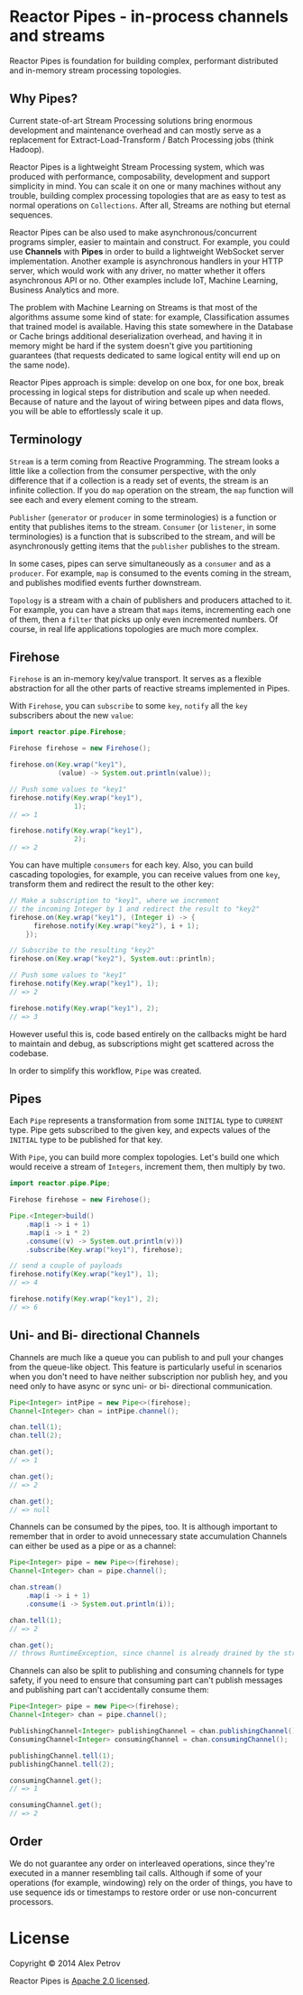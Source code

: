 # Reactor Pipes - in-process channels and streams

Reactor Pipes is foundation for building complex, performant distributed and in-memory
stream processing topologies.

## Why Pipes?

Current state-of-art Stream Processing solutions bring enormous
development and maintenance overhead and can mostly serve as a
replacement for Extract-Load-Transform / Batch Processing jobs (think
Hadoop).

Reactor Pipes is a lightweight Stream Processing system, which was
produced with performance, composability, development and support
simplicity in mind. You can scale it on one or many machines without any
trouble, building complex processing topologies that are as easy to test
as normal operations on `Collections`. After all, Streams are nothing
but eternal sequences.

Reactor Pipes can be also used to make asynchronous/concurrent programs
simpler, easier to maintain and construct. For example, you could use
__Channels__ with __Pipes__ in order to build a lightweight WebSocket
server implementation. Another example is asynchronous handlers in
your HTTP server, which would work with any driver, no
matter whether it offers asynchronous API or no. Other examples include
IoT, Machine Learning, Business Analytics and more.

The problem with Machine Learning on Streams is that most of the
algorithms assume some kind of state: for example, Classification
assumes that trained model is available. Having this state somewhere in
the Database or Cache brings additional deserialization overhead, and
having it in memory might be hard if the system doesn't give you
partitioning guarantees (that requests dedicated to same logical entity
will end up on the same node).

Reactor Pipes approach is simple: develop on one box, for one box, break
processing in logical steps for distribution and scale up when needed.
Because of nature and the layout of wiring between pipes and data
flows, you will be able to effortlessly scale it up.

## Terminology

`Stream` is a term coming from Reactive Programming. The stream looks a
little like a collection from the consumer perspective, with the only
difference that if a collection is a ready set of events, the stream is
an infinite collection. If you do `map` operation on the stream, the
`map` function will see each and every element coming to the stream.

`Publisher` (`generator` or `producer` in some terminologies) is a
function or entity that publishes items to the stream. `Consumer` (or
`listener`, in some terminologies) is a function that is subscribed to
the stream, and will be asynchronously getting items that the
`publisher` publishes to the stream.

In some cases, pipes can serve simultaneously as a `consumer` and as a
`producer`. For example, `map` is consumed to the events coming in the
stream, and publishes modified events further downstream.

`Topology` is a stream with a chain of publishers and producers attached
to it. For example, you can have a stream that `maps` items,
incrementing each one of them, then a `filter` that picks up only even
incremented numbers. Of course, in real life applications topologies are
much more complex.

## Firehose

`Firehose` is an in-memory key/value transport. It serves as a flexible
abstraction for all the other parts of reactive streams implemented
in Pipes.

With `Firehose`, you can `subscribe` to some `key`, `notify` all
the `key` subscribers about the new `value`:

```java
import reactor.pipe.Firehose;

Firehose firehose = new Firehose();

firehose.on(Key.wrap("key1"),
            (value) -> System.out.println(value));

// Push some values to "key1"
firehose.notify(Key.wrap("key1"),
                1);
// => 1

firehose.notify(Key.wrap("key1"),
                2);
// => 2
```

You can have multiple `consumers` for each key. Also, you can build
cascading topologies, for example, you can receive values from
one `key`, transform them and redirect the result to the other key:

```java
// Make a subscription to "key1", where we increment
// the incoming Integer by 1 and redirect the result to "key2"
firehose.on(Key.wrap("key1"), (Integer i) -> {
      firehose.notify(Key.wrap("key2"), i + 1);
    });

// Subscribe to the resulting "key2"
firehose.on(Key.wrap("key2"), System.out::println);

// Push some values to "key1"
firehose.notify(Key.wrap("key1"), 1);
// => 2

firehose.notify(Key.wrap("key1"), 2);
// => 3
```

However useful this is, code based entirely on the callbacks might
be hard to maintain and debug, as subscriptions might get
scattered across the codebase.

In order to simplify this workflow, `Pipe` was created.

## Pipes

Each `Pipe` represents a transformation from some `INITIAL` type
to `CURRENT` type. Pipe gets subscribed to the given key, and
expects values of the `INITIAL` type to be published for that key.

With `Pipe`, you can build more complex topologies. Let's build
one which would receive a stream of `Integers`, increment them,
then multiply by two.

```java
import reactor.pipe.Pipe;

Firehose firehose = new Firehose();

Pipe.<Integer>build()
	.map(i -> i + 1)
	.map(i -> i * 2)
	.consume((v) -> System.out.println(v)))
    .subscribe(Key.wrap("key1"), firehose);

// send a couple of payloads
firehose.notify(Key.wrap("key1"), 1);
// => 4

firehose.notify(Key.wrap("key1"), 2);
// => 6
```

## Uni- and Bi- directional Channels

Channels are much like a queue you can publish to and pull your changes
from the queue-like object. This feature is particularly useful in
scenarios when you don't need to have neither subscription nor publish
hey, and you need only to have async or sync uni- or bi- directional
communication.

```java
Pipe<Integer> intPipe = new Pipe<>(firehose);
Channel<Integer> chan = intPipe.channel();

chan.tell(1);
chan.tell(2);

chan.get();
// => 1

chan.get();
// => 2

chan.get();
// => null
```

Channels can be consumed by the pipes, too. It is although important to
remember that in order to avoid unnecessary state accumulation Channels
can either be used as a pipe or as a channel:

```java
Pipe<Integer> pipe = new Pipe<>(firehose);
Channel<Integer> chan = pipe.channel();

chan.stream()
    .map(i -> i + 1)
    .consume(i -> System.out.println(i));

chan.tell(1);
// => 2

chan.get();
// throws RuntimeException, since channel is already drained by the stream
```

Channels can also be split to publishing and consuming channels for type
safety, if you need to ensure that consuming part can't publish messages
and publishing part can't accidentally consume them:

```java
Pipe<Integer> pipe = new Pipe<>(firehose);
Channel<Integer> chan = pipe.channel();

PublishingChannel<Integer> publishingChannel = chan.publishingChannel();
ConsumingChannel<Integer> consumingChannel = chan.consumingChannel();

publishingChannel.tell(1);
publishingChannel.tell(2);

consumingChannel.get();
// => 1

consumingChannel.get();
// => 2
```

## Order

We do not guarantee any order on interleaved operations, since they're
executed in a manner resembling tail calls. Although if some of your
operations (for example, windowing) rely on the order of things, you
have to use sequence ids or timestamps to restore order or use
non-concurrent processors.

# License

Copyright © 2014 Alex Petrov

Reactor Pipes is [Apache 2.0 licensed](http://www.apache.org/licenses/LICENSE-2.0.html).
